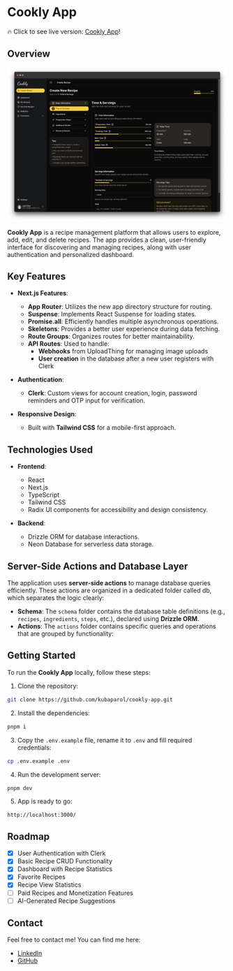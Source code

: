 # Cookly App

:fire: Click to see live version: [Cookly App](https://cookly-app.vercel.app/)!

## Overview

![Cookly recipe builder](public/images/recipe-builder.webp)

**Cookly App** is a recipe management platform that allows users to explore, add, edit, and delete recipes. The app provides a clean, user-friendly interface for discovering and managing recipes, along with user authentication and personalized dashboard.

## Key Features

- **Next.js Features**:

  - **App Router**: Utilizes the new app directory structure for routing.
  - **Suspense**: Implements React Suspense for loading states.
  - **Promise.all**: Efficiently handles multiple asynchronous operations.
  - **Skeletons**: Provides a better user experience during data fetching.
  - **Route Groups**: Organizes routes for better maintainability.
  - **API Routes**: Used to handle:
    - **Webhooks** from UploadThing for managing image uploads
    - **User creation** in the database after a new user registers with Clerk

- **Authentication**:

  - **Clerk**: Custom views for account creation, login, password reminders and OTP input for verification.

- **Responsive Design**:
  - Built with **Tailwind CSS** for a mobile-first approach.

## Technologies Used

- **Frontend**:

  - React
  - Next.js
  - TypeScript
  - Tailwind CSS
  - Radix UI components for accessibility and design consistency.

- **Backend**:
  - Drizzle ORM for database interactions.
  - Neon Database for serverless data storage.

## Server-Side Actions and Database Layer

The application uses **server-side actions** to manage database queries efficiently. These actions are organized in a dedicated folder called db, which separates the logic clearly:

- **Schema**: The `schema` folder contains the database table definitions (e.g., `recipes`, `ingredients`, `steps`, etc.), declared using **Drizzle ORM**.
- **Actions**: The `actions` folder contains specific queries and operations that are grouped by functionality:

## Getting Started

To run the **Cookly App** locally, follow these steps:

1. Clone the repository:

```bash
git clone https://github.com/kubaparol/cookly-app.git
```

2. Install the dependencies:

```bash
pnpm i
```

3. Copy the `.env.example` file, rename it to `.env` and fill required credentials:

```bash
cp .env.example .env
```

4. Run the development server:

```bash
pnpm dev
```

5. App is ready to go:

```
http://localhost:3000/
```

## Roadmap

- [x] User Authentication with Clerk
- [x] Basic Recipe CRUD Functionality
- [x] Dashboard with Recipe Statistics
- [x] Favorite Recipes
- [x] Recipe View Statistics
- [ ] Paid Recipes and Monetization Features
- [ ] AI-Generated Recipe Suggestions

## Contact

Feel free to contact me! You can find me here:

- [LinkedIn](https://www.linkedin.com/in/jakub-parol/)
- [GitHub](https://github.com/kubaparol)
